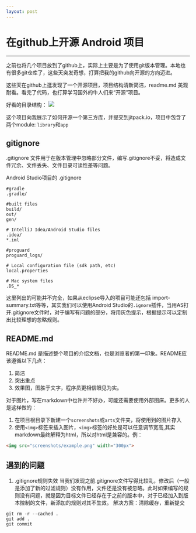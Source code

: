 ```yaml
---
layout: post
---
```


# 在github上开源 Android 项目

---

之前也将几个项目放到了github上，实际上主要是为了使用git版本管理。本地也有很多git仓库了，这些天突发奇想，打算把我的github向开源的方向迈进。

这些天在github上逛发现了一个开源项目，项目结构清新简洁，readme.md 美观耐看。看完了代码，也打算学习国外的牛人们来“开源”项目。

好看的目录结构：
![](http://ww2.sinaimg.cn/large/74311666jw1f2l4iqcg6sj210l0hq42w.jpg)

这个项目向我展示了如何开源一个第三方库，并提交到jitpack.io，项目中包含了两个module: `library`和`app`

## gitignore

.gitignore 文件用于在版本管理中忽略部分文件，编写.gitignore不妥，将造成文件冗余、文件丢失、文件目录可读性差等问题。

Android Studio项目的 .gitignore
```
#gradle
.gradle/

#built files
build/
out/
gen/

# IntelliJ Idea/Android Studio files
.idea/
*.iml

#proguard
proguard_logs/

# Local configuration file (sdk path, etc)
local.properties

# Mac system files
.DS_*
```

这里列出的可能并不完全，如果从eclipse导入的项目可能还包括 import-summary.txt等等，其实我们可以使用Android Studio的`.ignore`插件，当用AS打开.gitignore文件时，对于编写有问题的部分，将用灰色提示，根据提示可以定制出比较理想的忽略规则。

## README.md

README.md 是描述整个项目的介绍文档，也是浏览者的第一印象。README应该遵循以下几点：
1. 简洁
2. 突出重点
3. 效果图，图胜于文字，程序员更相信眼见为实。

对于图片，写在markdown中也许并不好办，可能还需要使用外部图床。更多的人是这样做的：
1. 在项目根目录下新建一个`screenshots`或`arts`文件夹，将使用到的图片存入
2. 使用`<img>`标签来插入图片，`<img>`标签的好处是可以任意调节宽高,其实markdown最终解释为html，所以对html是兼容的。例：

```html
<img src="screenshots/example.png" width="300px">
```

## 遇到的问题

1. .gitignore规则失效
当我们发现之前.gitignore文件写得比较乱，修改后（一般是添加了新的过滤规则）没有作用，文件还是没有被忽略。此时如果编写的规则没有问题，就是因为目标文件已经存在于之前的版本中，对于已经加入到版本控制的文件，新添加的规则对其不生效。
解决方案：清除缓存，重新提交
```
git rm -r --cached .
git add .
git commit
```
